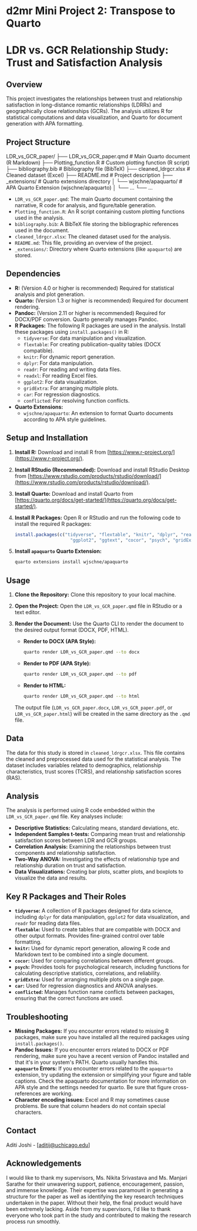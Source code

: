 # d2mr Mini Project 2: Transpose to Quarto 

# LDR vs. GCR Relationship Study: Trust and Satisfaction Analysis

## Overview

This project investigates the relationships between trust and relationship satisfaction in long-distance romantic relationships (LDRRs) and geographically close relationships (GCRs). The analysis utilizes R for statistical computations and data visualization, and Quarto for document generation with APA formatting.

## Project Structure

LDR_vs_GCR_paper/
├── LDR_vs_GCR_paper.qmd # Main Quarto document (R Markdown)
├── Plotting_function.R # Custom plotting function (R script)
├── bibliography.bib # Bibliography file (BibTeX)
├── cleaned_ldrgcr.xlsx # Cleaned dataset (Excel)
├── README.md # Project description
├── _extensions/ # Quarto extensions directory
│ └── wjschne/apaquarto/ # APA Quarto Extension (wjschne/apaquarto)
│ └── ...
└── ...


*   `LDR_vs_GCR_paper.qmd`: The main Quarto document containing the narrative, R code for analysis, and figure/table generation.
*   `Plotting_function.R`: An R script containing custom plotting functions used in the analysis.
*   `bibliography.bib`: A BibTeX file storing the bibliographic references used in the document.
*   `cleaned_ldrgcr.xlsx`: The cleaned dataset used for the analysis.
*   `README.md`: This file, providing an overview of the project.
*   `_extensions/`: Directory where Quarto extensions (like `apaquarto`) are stored.

## Dependencies

*   **R:** (Version 4.0 or higher is recommended) Required for statistical analysis and plot generation.
*   **Quarto:** (Version 1.3 or higher is recommended)  Required for document rendering.
*   **Pandoc:** (Version 2.11 or higher is recommended) Required for DOCX/PDF conversion.  Quarto generally manages Pandoc.
*   **R Packages:** The following R packages are used in the analysis. Install these packages using `install.packages()` in R:
    *   `tidyverse`: For data manipulation and visualization.
    *   `flextable`: For creating publication-quality tables (DOCX compatible).
    *   `knitr`: For dynamic report generation.
    *   `dplyr`: For data manipulation.
    *   `readr`: For reading and writing data files.
    *   `readxl`: For reading Excel files.
    *   `ggplot2`: For data visualization.
    *   `gridExtra`: For arranging multiple plots.
    *   `car`: For regression diagnostics.
    *   `conflicted`: For resolving function conflicts.
*   **Quarto Extensions:**
    *   `wjschne/apaquarto`: An extension to format Quarto documents according to APA style guidelines.

## Setup and Installation

1.  **Install R:** Download and install R from [https://www.r-project.org/](https://www.r-project.org/).
2.  **Install RStudio (Recommended):** Download and install RStudio Desktop from [https://www.rstudio.com/products/rstudio/download/](https://www.rstudio.com/products/rstudio/download/).
3.  **Install Quarto:** Download and install Quarto from [https://quarto.org/docs/get-started/](https://quarto.org/docs/get-started/).
4.  **Install R Packages:** Open R or RStudio and run the following code to install the required R packages:

    ```R
    install.packages(c("tidyverse", "flextable", "knitr", "dplyr", "readr", "readxl",
                         "ggplot2", "ggtext", "cocor", "psych", "gridExtra", "car", "conflicted"))
    ```

5.  **Install `apaquarto` Quarto Extension:**
    ```bash
    quarto extensions install wjschne/apaquarto
    ```

## Usage

1.  **Clone the Repository:** Clone this repository to your local machine.
2.  **Open the Project:** Open the `LDR_vs_GCR_paper.qmd` file in RStudio or a text editor.
3.  **Render the Document:** Use the Quarto CLI to render the document to the desired output format (DOCX, PDF, HTML).

    *   **Render to DOCX (APA Style):**
        ```bash
        quarto render LDR_vs_GCR_paper.qmd --to docx
        ```

    *   **Render to PDF (APA Style):**
        ```bash
        quarto render LDR_vs_GCR_paper.qmd --to pdf
        ```

    *   **Render to HTML:**
        ```bash
        quarto render LDR_vs_GCR_paper.qmd --to html
        ```

    The output file (`LDR_vs_GCR_paper.docx`, `LDR_vs_GCR_paper.pdf`, or `LDR_vs_GCR_paper.html`) will be created in the same directory as the `.qmd` file.

## Data

The data for this study is stored in `cleaned_ldrgcr.xlsx`. This file contains the cleaned and preprocessed data used for the statistical analysis.  The dataset includes variables related to demographics, relationship characteristics, trust scores (TCRS), and relationship satisfaction scores (RAS).

## Analysis

The analysis is performed using R code embedded within the `LDR_vs_GCR_paper.qmd` file. Key analyses include:

*   **Descriptive Statistics:** Calculating means, standard deviations, etc.
*   **Independent Samples t-tests:** Comparing mean trust and relationship satisfaction scores between LDR and GCR groups.
*   **Correlation Analysis:** Examining the relationships between trust components and relationship satisfaction.
*   **Two-Way ANOVA:**  Investigating the effects of relationship type and relationship duration on trust and satisfaction.
*   **Data Visualizations:**  Creating bar plots, scatter plots, and boxplots to visualize the data and results.

## Key R Packages and Their Roles

*   **`tidyverse`:** A collection of R packages designed for data science, including `dplyr` for data manipulation, `ggplot2` for data visualization, and `readr` for reading data files.
*   **`flextable`:**  Used to create tables that are compatible with DOCX and other output formats.  Provides fine-grained control over table formatting.
*   **`knitr`:**  Used for dynamic report generation, allowing R code and Markdown text to be combined into a single document.
*   **`cocor`:**  Used for comparing correlations between different groups.
*   **`psych`:**  Provides tools for psychological research, including functions for calculating descriptive statistics, correlations, and reliability.
*   **`gridExtra`:**  Used for arranging multiple plots on a single page.
*   **`car`:** Used for regression diagnostics and ANOVA analyses.
*   **`conflicted`:** Manages function name conflicts between packages, ensuring that the correct functions are used.

## Troubleshooting

*   **Missing Packages:** If you encounter errors related to missing R packages, make sure you have installed all the required packages using `install.packages()`.
*   **Pandoc Issues:** If you encounter errors related to DOCX or PDF rendering, make sure you have a recent version of Pandoc installed and that it's in your system's PATH. Quarto usually handles this.
*   **`apaquarto` Errors:** If you encounter errors related to the `apaquarto` extension, try updating the extension or simplifying your figure and table captions. Check the apaquarto documentation for more information on APA style and the settings needed for quarto.  Be sure that figure cross-references are working.
*   **Character encoding issues:** Excel and R may sometimes cause problems.  Be sure that column headers do not contain special characters.

## Contact

Aditi Joshi - [aditij@uchicago.edu]

## Acknowledgements

I would like to thank my supervisors, Ms. Nikita Srivastava and Ms. Manjari Sarathe for their unwavering support, patience, encouragement, passion, and immense knowledge. Their expertise was paramount in generating a structure for the paper as well as identifying the key research techniques undertaken in the paper. Without their help, the final product would have been extremely lacking. Aside from my supervisors, I'd like to thank everyone who took part in the study and contributed to making the research process run smoothly.